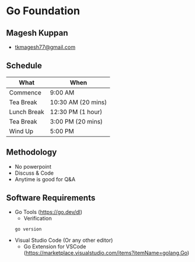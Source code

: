 # Go Foundation

## Magesh Kuppan
- tkmagesh77@gmail.com

## Schedule
| What | When |
|----|----|
| Commence | 9:00 AM |
| Tea Break | 10:30 AM (20 mins) |
| Lunch Break | 12:30 PM (1 hour) |
| Tea Break | 3:00 PM (20 mins)
| Wind Up | 5:00 PM |

## Methodology
- No powerpoint
- Discuss & Code
- Anytime is good for Q&A

## Software Requirements
- Go Tools (https://go.dev/dl)
    - Verification
    ```shell
    go version
    ```
- Visual Studio Code (Or any other editor)
    - Go Extension for VSCode (https://marketplace.visualstudio.com/items?itemName=golang.Go)

